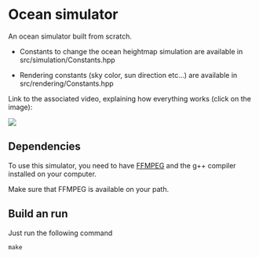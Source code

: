# Ocean simulator

An ocean simulator built from scratch.

- Constants to change the ocean heightmap simulation are available in src/simulation/Constants.hpp

- Rendering constants (sky color, sun direction etc...) are available in src/rendering/Constants.hpp

Link to the associated video, explaining how everything works (click on the image):

[![](https://i9.ytimg.com/vi_webp/VxElz0u1rWE/hqdefault.webp?time=1607328300000&sqp=CKzEt_4F&rs=AOn4CLD5V9YMeYs60XWz2JzfQaqjMqF3QQ)](https://www.youtube.com/watch?v=VxElz0u1rWE)

## Dependencies

To use this simulator, you need to have [FFMPEG](https://www.ffmpeg.org) and the g++ compiler installed on your computer.

Make sure that FFMPEG is available on your path.

## Build an run

Just run the following command

```
make
```
